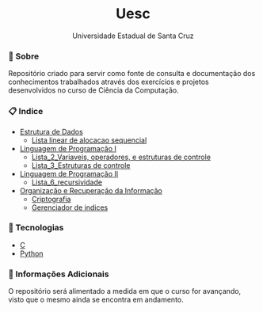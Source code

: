 <div align="center">
<h1>Uesc</h1>
<p>Universidade Estadual de Santa Cruz</p>
</div>

### 📕 Sobre

Repositório criado para servir como fonte de consulta e documentação dos conhecimentos trabalhados através dos exercícios e projetos desenvolvidos no curso de Ciência da Computação.

### 📋 Indice

- [Estrutura de Dados](https://github.com/mslisboa/UESC/tree/main/Estrutura%20de%20Dados)
    - [Lista linear de alocacao sequencial](https://github.com/mslisboa/UESC/tree/main/Estrutura%20de%20Dados/Lista%20linear%20de%20alocacao%20sequencial)
- [Linguagem de Programação I](https://github.com/mslisboa/UESC/tree/main/Linguagem%20de%20Programa%C3%A7%C3%A3o%20I)
    - [Lista_2_Variaveis, operadores, e estruturas de controle](https://github.com/mslisboa/UESC/tree/main/Linguagem%20de%20Programa%C3%A7%C3%A3o%20I/Lista_2_Variaveis%2C%20operadores%20e%20estruturas%20de%20controle)
    - [Lista_3_Estruturas de controle](https://github.com/mslisboa/UESC/tree/main/Linguagem%20de%20Programa%C3%A7%C3%A3o%20I/Lista_3_Estruturas%20de%20controle)
- [Linguagem de Programação II](https://github.com/mslisboa/UESC/tree/main/Linguagem%20de%20Programa%C3%A7%C3%A3o%20II)
    - [Lista_6_recursividade](https://github.com/mslisboa/UESC/tree/main/Linguagem%20de%20Programa%C3%A7%C3%A3o%20II/Lista_6_recursividade)
- [Organização e Recuperação da Informação](https://github.com/mslisboa/UESC/tree/main/Organiza%C3%A7%C3%A3o%20e%20Recupera%C3%A7%C3%A3o%20da%20Informa%C3%A7%C3%A3o)
    - [Criptografia](https://github.com/mslisboa/UESC/tree/main/Organiza%C3%A7%C3%A3o%20e%20Recupera%C3%A7%C3%A3o%20da%20Informa%C3%A7%C3%A3o/Criptografia)
    - [Gerenciador de indices](https://github.com/mslisboa/UESC/tree/main/Organiza%C3%A7%C3%A3o%20e%20Recupera%C3%A7%C3%A3o%20da%20Informa%C3%A7%C3%A3o/Gerenciador%20de%20indices)

### 💾 Tecnologias

- [C]()
- [Python](https://www.python.org/)

### 📌 Informações Adicionais

O repositório será alimentado a medida em que o curso for avançando, visto que o mesmo ainda se encontra em andamento.
